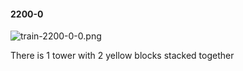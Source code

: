 #### 2200-0
![train-2200-0-0.png](https://github.com/lil-lab/nlvr/raw/master/nlvr/train/images/58/train-2200-0-0.png "train-2200-0-0.png")

There is 1 tower with 2 yellow blocks stacked together